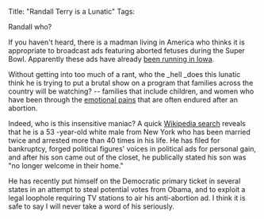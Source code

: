 Title: "Randall Terry is a Lunatic"
Tags:

Randall who?

If you haven't heard, there is a madman living in America who thinks it is
appropriate to broadcast ads featuring aborted fetuses during the Super
Bowl. Apparently these ads have already [been running in Iowa](http://motherjones.com/mojo/2011/12/aborted-fetus-campaign-ads-hit-airwaves-iowa).

Without getting into too much of a rant, who the _hell _does this lunatic
think he is trying to put a brutal show on a program that families across the
country will be watching? -- families that include
children, and women who have been through the [emotional pains](http://women.webmd.com/tc/abortion-emotional-recovery-topic-overview)
that are often endured after an abortion.

Indeed, who is this insensitive maniac? A quick [Wikipedia search](http://en.wikipedia.org/wiki/Randall_Terry) reveals that he is a 53
-year-old white male from New York who has been married twice and arrested
more than 40 times in his life. He has filed for
bankruptcy, forged political figures' voices in political ads for personal
gain, and after his son came out of the closet, he publically stated his son
was "no longer welcome in their home."

He has recently put himself on the Democratic primary ticket in several states
in an attempt to steal potential votes from Obama, and to exploit a legal
loophole requiring TV stations to air his anti-abortion ad.
I think it is safe to say I will never take a word of his seriously.



